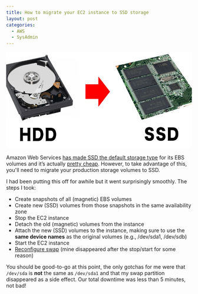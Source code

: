 ```yaml
---
title: How to migrate your EC2 instance to SSD storage
layout: post
categories:
  - AWS
  - SysAdmin
---
```

![SSD](/wp-content/uploads/2015/05/HDD-VS-SSD-825x429.jpg)

Amazon Web Services <a href="https://aws.amazon.com/blogs/aws/new-ssd-backed-elastic-block-storage/" target="_blank">has made SSD the default storage type</a> for its EBS volumes and it&#8217;s actually <a href="http://aws.amazon.com/ebs/pricing/" target="_blank">pretty cheap</a>. However, to take advantage of this, you'll need to migrate your production storage volumes to SSD. 

<!--more-->

I had been putting this off for awhile but it went surprisingly smoothly. The steps I took:

  * Create snapshots of all (magnetic) EBS volumes
  * Create new (SSD) volumes from those snapshots in the same availability zone
  * Stop the EC2 instance
  * Detach the old (magnetic) volumes from the instance
  * Attach the new (SSD) volumes to the instance, making sure to use the **same device names** as the original volumes (e.g., /dev/sda1, /dev/sdb)
  * Start the EC2 instance
  * <a href="index.php/2015/02/22/how-to-configure-swap-for-your-ec2-instance/" target="_blank">Reconfigure swap</a> (mine disappeared after the stop/start for some reason)

You should be good-to-go at this point, the only gotchas for me were that `/dev/sda` is **not** the same as `/dev/sda1` and that my swap partition disappeared as a side effect. Our total downtime was less than 5 minutes, not bad!